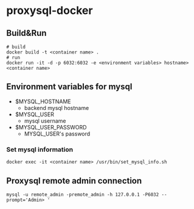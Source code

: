 # proxysql-docker

## Build&Run

```
# build
docker build -t <container name> .
# run
docker run -it -d -p 6032:6032 -e <environment variables> hostname> <container name>
```

## Environment variables for mysql
- $MYSQL_HOSTNAME
  - backend mysql hostname
- $MYSQL_USER
  - mysql username
- $MYSQL_USER_PASSWORD
  - MYSQL_USER's password

### Set mysql information
```
docker exec -it <container name> /usr/bin/set_mysql_info.sh
```


## Proxysql remote admin connection

```
mysql -u remote_admin -premote_admin -h 127.0.0.1 -P6032 --prompt='Admin> '
```
